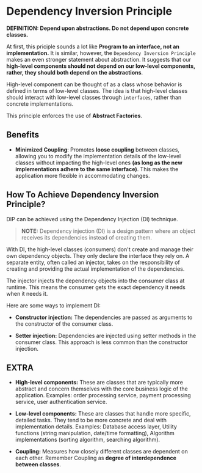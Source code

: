 # Dependency Inversion Principle

**DEFINITION: Depend upon abstractions. Do not depend upon concrete classes.**

At first, this priciple sounds a lot like **Program to an interface, not an implementation.** It is similar, however, the `Dependency Inversion Principle` makes an even stronger statement about abstraction. It suggests that our **high-level components should not depend on our low-level components, rather, they should both depend on the abstractions**.

High-level component can be thought of as a class whose behavior is defined in terms of low-level classes. The idea is that high-level classes should interact with low-level classes through `interfaces`, rather than concrete implementations.

This principle enforces the use of **Abstract Factories**.

## Benefits

- **Minimized Coupling**: Promotes **loose coupling** between classes, allowing you to modify the implementation details of the low-level classes without impacting the high-level ones **(as long as the new implementations adhere to the same interface)**. This makes the application more flexible in accommodating changes.

## How To Achieve Dependency Inversion Principle?

DIP can be achieved using the Dependency Injection (DI) technique.

> **NOTE:** Dependency injection (DI) is a design pattern where an object receives its dependencies instead of creating them.

With DI, the high-level classes (consumers) don't create and manage their own dependency objects. They only declare the interface they rely on. A separate entity, often called an injector, takes on the responsibility of creating and providing the actual implementation of the dependencies.

The injector injects the dependency objects into the consumer class at runtime. This means the consumer gets the exact dependency it needs when it needs it.

Here are some ways to implement DI:

- **Constructor injection:** The dependencies are passed as arguments to the constructor of the consumer class.

- **Setter injection:** Dependencies are injected using setter methods in the consumer class. This approach is less common than the constructor injection.

## EXTRA

- **High-level components:** These are classes that are typically more abstract and concern themselves with the core business logic of the application. Examples: order processing service, payment processing service, user authentication service.

- **Low-level components:** These are classes that handle more specific, detailed tasks. They tend to be more concrete and deal with implementation details. Examples: Database access layer, Utility functions (string manipulation, date/time formatting), Algorithm implementations (sorting algorithm, searching algorithm).

- **Coupling:** Measures how closely different classes are dependent on each other. Remember Coupling as **degree of interdependence between classes**.

